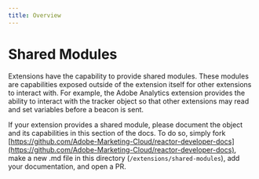 ```yaml
---
title: Overview
---
```


# Shared Modules

Extensions have the capability to provide shared modules.  These modules are capabilities exposed outside of the extension itself for other extensions to interact with.  For example, the Adobe Analytics extension provides the ability to interact with the tracker object so that other extensions may read and set variables before a beacon is sent.

If your extension provides a shared module, please document the object and its capabilities in this section of the docs. To do so, simply fork [https://github.com/Adobe-Marketing-Cloud/reactor-developer-docs](https://github.com/Adobe-Marketing-Cloud/reactor-developer-docs), make a new .md file in this directory (`/extensions/shared-modules`), add your documentation, and open a PR.